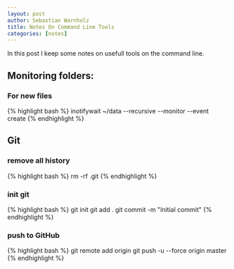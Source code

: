 ```yaml
---
layout: post
author: Sebastian Warnholz
title: Notes On Command Line Tools
categories: [notes]
---
```


In this post I keep some notes on usefull tools on the command line.

## Monitoring folders:

### For new files


{% highlight bash %}
inotifywait ~/data --recursive --monitor --event create
{% endhighlight %}

## Git

### remove all history


{% highlight bash %}
rm -rf .git
{% endhighlight %}

### init git


{% highlight bash %}
git init
git add .
git commit -m "Initial commit"
{% endhighlight %}

### push to GitHub


{% highlight bash %}
git remote add origin <github-uri>
  git push -u --force origin master
{% endhighlight %}
